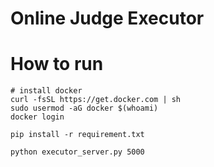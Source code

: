 # Online Judge Executor

# How to run #
```shell
# install docker
curl -fsSL https://get.docker.com | sh
sudo usermod -aG docker $(whoami)
docker login

pip install -r requirement.txt

python executor_server.py 5000
```
